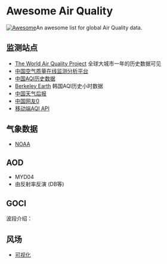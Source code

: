 # Awesome Air Quality
[![Awesome](https://awesome.re/badge.svg)](https://awesome.re)An awesome list for global Air Quality data.

## 监测站点
+ [The World Air Quality Project](http://aqicn.org) 全球大城市一年的历史数据可见
+ [中国空气质量在线监测分析平台](http://www.aqistudy.cn/)
+ [中国AQI历史数据](http://beijingair.sinaapp.com/)
+ [Berkeley Earth](http://berkeleyearth.lbl.gov/air-quality/local/South_Korea/Seoul) 韩国AQI历史小时数据
+ [中国天气后报](http://www.tianqihoubao.com/aqi/) 
+ [中国网友0](https://www.gracecode.com/aqi.html)
+ [移动端AQI API](https://air-matters.com/)

## 气象数据
+ [NOAA](ftp://ftp.ncdc.noaa.gov/pub/data/noaa/isd-lite/2019/)

## AOD
+ MYD04
+ 由反射率反演 (DB等)

## GOCI
波段介绍：

## 风场
+ [可视化](https://earth.nullschool.net/)

